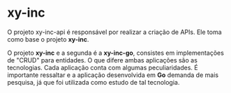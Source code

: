 # xy-inc

O projeto xy-inc-api é responsável por realizar a criação de APIs. Ele toma como base o projeto **xy-inc**.

O projeto **xy-inc** e a segunda é a **xy-inc-go**, consistes em implementações de "CRUD" para entidades. O que difere ambas aplicações são as tecnologias. Cada aplicação conta com algumas peculiaridades. É importante ressaltar e a aplicação desenvolvida em **Go** demanda de mais pesquisa, já que foi utilizada como estudo de tal tecnologia.
